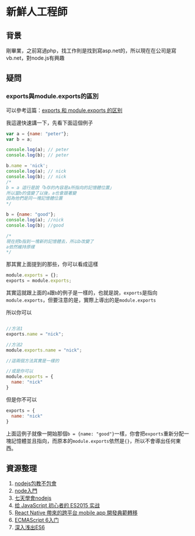 # 新鮮人工程師

## 背景
剛畢業，之前寫過php，找工作則是找到寫asp.net的，所以現在在公司是寫vb.net，對node.js有興趣

## 疑問

### exports與module.exports的區別
可以參考這篇：[exports 和 module.exports 的区别](https://cnodejs.org/topic/5231a630101e574521e45ef8)

我這邊快速講一下，先看下面這個例子
``` javascript
var a = {name: "peter"};
var b = a;

console.log(a); // peter
console.log(b); // peter

b.name = 'nick';
console.log(a); // nick
console.log(b); // nick
/*
b = a 這行是說「b存的內容是a所指向的記憶體位置」
所以當b的值變了以後，a也會跟著變
因為他們是同一塊記憶體位置
*/

b = {name: "good"};
console.log(a); //nick
console.log(b); //good

/*
現在把b指到一塊新的記憶體去，所以b改變了
a依然維持原樣
*/
```

那其實上面提到的那些，你可以看成這樣
``` javascript
module.exports = {};
exports = module.exports;
```

其實這就跟上面的`a`跟`b`的例子是一樣的，也就是說，`exports`是指向`module.exports`，但要注意的是，實際上導出的是`module.exports`

所以你可以
``` javascript

//方法1
exports.name = "nick";

//方法2
module.exports.name = "nick";

//這兩個方法其實是一樣的

//或是你可以
module.exports = {
  name: "nick"
}
```

但是你不可以
``` javascript
exports = {
  name: "nick"
}
```
上面這例子就像一開始那個`b = {name: "good"}`一樣，你會把`exports`重新分配一塊記憶體並且指向，而原本的`module.exports`依然是`{}`，所以不會導出任何東西。

###


## 資源整理
1. [nodejs包教不包會](https://github.com/alsotang/node-lessons)
2. [node入門](http://www.nodebeginner.org/index-zh-tw.html)
3. [七天學會nodejs](https://nqdeng.github.io/7-days-nodejs/)
4. [给 JavaScript 初心者的 ES2015 实战](http://gank.io/post/564151c1f1df1210001c9161)
5. [React Native 帶來的跨平台 mobile app 開發典範轉移](https://speakerdeck.com/coodoo/react-native-dai-lai-de-kua-ping-tai-mobile-app-kai-fa-dian-fan-zhuan-yi)
6. [ECMAScript 6入门](http://es6.ruanyifeng.com/)
7. [深入浅出ES6](http://www.infoq.com/cn/articles/es6-in-depth-an-introduction)